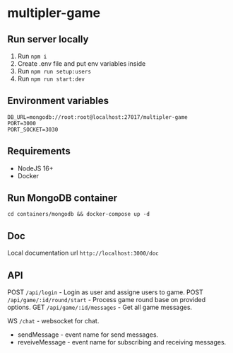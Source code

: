 # multipler-game

## Run server locally
1. Run `npm i`
2. Create .env file and put env variables inside
3. Run `npm run setup:users`
4. Run `npm run start:dev`

## Environment variables
```
DB_URL=mongodb://root:root@localhost:27017/multipler-game
PORT=3000
PORT_SOCKET=3030
```

## Requirements
- NodeJS 16+
- Docker

## Run MongoDB container

`cd containers/mongodb && docker-compose up -d`

## Doc
Local documentation url `http://localhost:3000/doc`

## API
POST `/api/login` - Login as user and assigne users to game.
POST `/api/game/:id/round/start` - Process game round base on provided options.
GET `/api/game/:id/messages` - Get all game messages.

WS `/chat` - websocket for chat.
  - sendMessage - event name for send messages.
  - reveiveMessage - event name for subscribing and receiving messages.